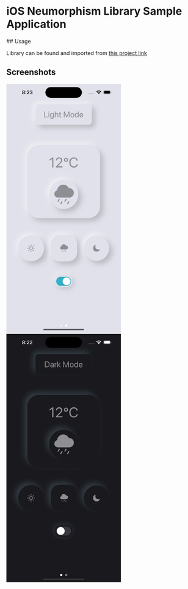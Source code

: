 # iOS Neumorphism Library Sample Application

## Usage

Library can be found and imported from [this project link](https://github.com/tarikyasar/ios-neumorphism)

## Screenshots

<div>
    <img src="/screenshots/light_mode.png" width="300">
    <img src="/screenshots/dark_mode.png" width="300">
</div>
